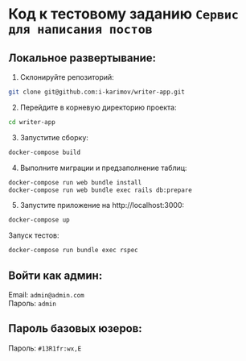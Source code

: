 # Код к тестовому заданию `Сервис для написания постов`

## Локальное развертывание:

1. Склонируйте репозиторий:
```bash
git clone git@github.com:i-karimov/writer-app.git
```
2. Перейдите в корневую директорию проекта:
```bash
cd writer-app
```
3. Запуститие сборку:
```bash
docker-compose build
```
4. Выполните миграции и предзаполнение таблиц:
```bash
docker-compose run web bundle install
docker-compose run web bundle exec rails db:prepare
```
5. Запустите приложение на http://localhost:3000:
```bash
docker-compose up
```



Запуск тестов:

```bash
docker-compose run bundle exec rspec
```

## Войти как админ:
Email: `admin@admin.com` \
Пароль: `admin`

## Пароль базовых юзеров:

Пароль: `#13R1fr:wx,E`
